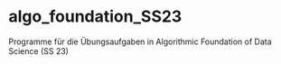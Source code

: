 # algo_foundation_SS23
Programme für die Übungsaufgaben in Algorithmic Foundation of Data Science (SS 23)
